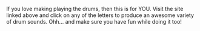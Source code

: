 If you love making playing the drums, then this is for YOU. Visit the site linked above and click on any of the letters to produce an awesome variety of drum sounds. Ohh... and make sure you have fun while doing it too!
